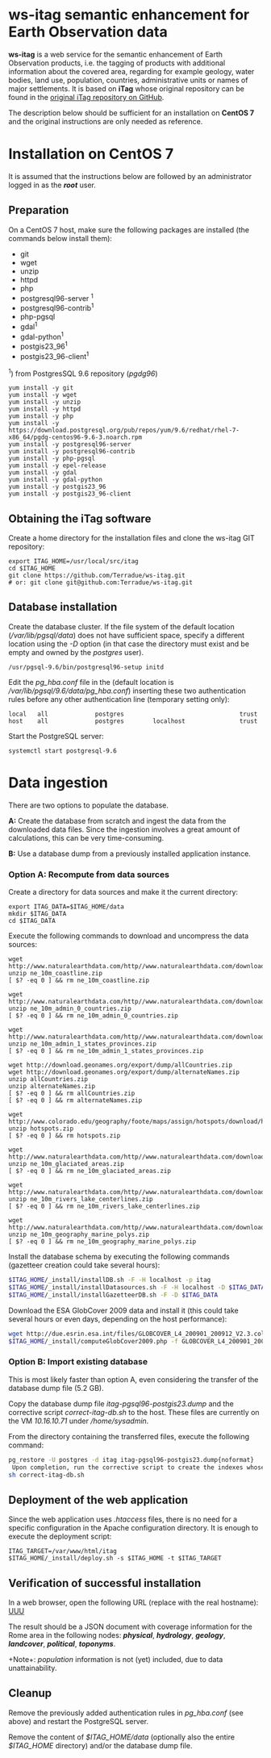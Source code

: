 # ws-itag semantic enhancement for Earth Observation data

**ws-itag** is a web service for the semantic enhancement of Earth Observation products, i.e. the tagging of products with additional information about the covered area, regarding for example geology, water bodies, land use, population, countries, administrative units or names of major settlements. It is based on **iTag** whose original repository can be found in the [original iTag repository on GitHub](https://github.com/jjrom/itag).

The description below should be sufficient for an installation on **CentOS 7** and the original instructions are only needed as reference.

# Installation on CentOS 7

It is assumed that the instructions below are followed by an administrator logged in as the **_root_** user.

## Preparation

On a CentOS 7 host, make sure the following packages are installed (the commands below install them):

* git
* wget
* unzip
* httpd
* php
* postgresql96-server <sup>1</sup>
* postgresql96-contrib<sup>1</sup>
* php-pgsql
* gdal<sup>1</sup>
* gdal-python<sup>1</sup>
* postgis23_96<sup>1</sup>
* postgis23_96-client<sup>1</sup>

<sup>1</sup>) from PostgresSQL 9.6 repository (_pgdg96_)
```
yum install -y git
yum install -y wget
yum install -y unzip
yum install -y httpd
yum install -y php
yum install -y https://download.postgresql.org/pub/repos/yum/9.6/redhat/rhel-7-x86_64/pgdg-centos96-9.6-3.noarch.rpm
yum install -y postgresql96-server
yum install -y postgresql96-contrib
yum install -y php-pgsql
yum install -y epel-release
yum install -y gdal
yum install -y gdal-python
yum install -y postgis23_96
yum install -y postgis23_96-client
```

## Obtaining the iTag software

Create a home directory for the installation files and clone the ws-itag GIT repository:

```
export ITAG_HOME=/usr/local/src/itag
cd $ITAG_HOME
git clone https://github.com/Terradue/ws-itag.git
# or: git clone git@github.com:Terradue/ws-itag.git
```

## Database installation

Create the database cluster. If the file system of the default location (_/var/lib/pgsql/data_) does not have sufficient space, specify a different location using the _-D_ option (in that case the directory must exist and be empty and owned by the _postgres_ user).
```
/usr/pgsql-9.6/bin/postgresql96-setup initd
```
Edit the _pg_hba.conf_ file in the (default location is _/var/lib/pgsql/9.6/data/pg_hba.conf_) inserting these two authentication rules before any other authentication line (temporary setting only):
```
local   all             postgres                                trust
host    all             postgres        localhost               trust
```
Start the PostgreSQL server:

```systemctl start postgresql-9.6```

# Data ingestion

There are two options to populate the database.

**A:** Create the database from scratch and ingest the data from the downloaded data files. Since the ingestion involves a great amount of calculations, this can be very time-consuming.

**B:** Use a database dump from a previously installed application instance.

### Option A: Recompute from data sources

Create a directory for data sources and make it the current directory:
```
export ITAG_DATA=$ITAG_HOME/data
mkdir $ITAG_DATA
cd $ITAG_DATA
```
Execute the following commands to download and uncompress the data sources:
```
wget http://www.naturalearthdata.com/http//www.naturalearthdata.com/download/10m/physical/ne_10m_coastline.zip
unzip ne_10m_coastline.zip
[ $? -eq 0 ] && rm ne_10m_coastline.zip

wget http://www.naturalearthdata.com/http//www.naturalearthdata.com/download/10m/cultural/ne_10m_admin_0_countries.zip
unzip ne_10m_admin_0_countries.zip
[ $? -eq 0 ] && rm ne_10m_admin_0_countries.zip

wget http://www.naturalearthdata.com/http//www.naturalearthdata.com/download/10m/cultural/ne_10m_admin_1_states_provinces.zip
unzip ne_10m_admin_1_states_provinces.zip
[ $? -eq 0 ] && rm ne_10m_admin_1_states_provinces.zip

wget http://download.geonames.org/export/dump/allCountries.zip
wget http://download.geonames.org/export/dump/alternateNames.zip
unzip allCountries.zip
unzip alternateNames.zip
[ $? -eq 0 ] && rm allCountries.zip
[ $? -eq 0 ] && rm alternateNames.zip

wget http://www.colorado.edu/geography/foote/maps/assign/hotspots/download/hotspots.zip
unzip hotspots.zip
[ $? -eq 0 ] && rm hotspots.zip

wget http://www.naturalearthdata.com/http//www.naturalearthdata.com/download/10m/physical/ne_10m_glaciated_areas.zip
unzip ne_10m_glaciated_areas.zip
[ $? -eq 0 ] && rm ne_10m_glaciated_areas.zip

wget http://www.naturalearthdata.com/http//www.naturalearthdata.com/download/10m/physical/ne_10m_rivers_lake_centerlines.zip
unzip ne_10m_rivers_lake_centerlines.zip
[ $? -eq 0 ] && rm ne_10m_rivers_lake_centerlines.zip

wget http://www.naturalearthdata.com/http//www.naturalearthdata.com/download/10m/physical/ne_10m_geography_marine_polys.zip
unzip ne_10m_geography_marine_polys.zip
[ $? -eq 0 ] && rm ne_10m_geography_marine_polys.zip
```
 Install the database schema by executing the following commands (gazetteer creation could take several hours):
```bash
$ITAG_HOME/_install/installDB.sh -F -H localhost -p itag
$ITAG_HOME/_install/installDatasources.sh -F -H localhost -D $ITAG_DATA
$ITAG_HOME/_install/installGazetteerDB.sh -F -D $ITAG_DATA
```

Download the ESA GlobCover 2009 data and install it (this could take several hours or even days, depending on the host performance):
```bash
wget http://due.esrin.esa.int/files/GLOBCOVER_L4_200901_200912_V2.3.color.tif
$ITAG_HOME/_install/computeGlobCover2009.php -f GLOBCOVER_L4_200901_200912_V2.3.color.tif
```

### Option B: Import existing database

This is most likely faster than option A, even considering the transfer of the database dump file (5.2 GB).

Copy the database dump file _itag-pgsql96-postgis23.dump_ and the corrective script _correct-itag-db.sh_ to the host. These files are currently on the VM *10.16.10.71* under _/home/sysadmin_.

From the directory containing the transferred files, execute the following command:
```bash
pg_restore -U postgres -d itag itag-pgsql96-postgis23.dump{noformat}
 Upon completion, run the corrective script to create the indexes whose creation will have failed during the installation:
sh correct-itag-db.sh
```

## Deployment of the web application

Since the web application uses _.htaccess_ files, there is no need for a specific configuration in the Apache configuration directory. It is enough to execute the deployment script:
```
ITAG_TARGET=/var/www/html/itag
$ITAG_HOME/_install/deploy.sh -s $ITAG_HOME -t $ITAG_TARGET
```

## Verification of successful installation

In a web browser, open the following URL (replace _<itag-host>_ with the real hostname):
 [UUU](http://_*<itag-host>*_/itag/?taggers=Physical,Geology,Hydrology,LandCover2009,Political,Population,Toponyms&footprint=POLYGON((12.2%2042.0,%2012.8%2042.0,%2012.8%2041.7,%2012.2%2041.7,%2012.2%2042.0))&_pretty=true)

The result should be a JSON document with coverage information for the Rome area in the following nodes: **_physical_**, **_hydrology_**, **_geology_**, **_landcover_**, **_political_**, **_toponyms_**.

+Note+: _population_ information is not (yet) included, due to data unattainability.

## Cleanup

Remove the previously added authentication rules in _pg_hba.conf_ (see above) and restart the PostgreSQL server.

Remove the content of _\$ITAG_HOME/data_ (optionally also the entire _\$ITAG_HOME_ directory) and/or the database dump file.
